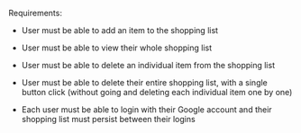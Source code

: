 Requirements:

- User must be able to add an item to the shopping list

- User must be able to view their whole shopping list

- User must be able to delete an individual item from the shopping list

- User must be able to delete their entire shopping list, with a single button click (without going and deleting each individual item one by one) 

- Each user must be able to login with their Google account and their shopping list must persist between their logins
